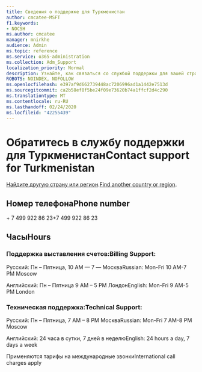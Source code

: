 ```yaml
---
title: Сведения о поддержке для Туркменистан
author: cmcatee-MSFT
f1.keywords:
- NOCSH
ms.author: cmcatee
manager: mnirkhe
audience: Admin
ms.topic: reference
ms.service: o365-administration
ms.collection: Adm_Support
localization_priority: Normal
description: Узнайте, как связаться со службой поддержки для вашей страны или региона.
ROBOTS: NOINDEX, NOFOLLOW
ms.openlocfilehash: e397af9d662739448ac7206996ad1a1442e7513d
ms.sourcegitcommit: ca2b58ef8f5be24f09e73620b74a1ffcf2d4c290
ms.translationtype: MT
ms.contentlocale: ru-RU
ms.lasthandoff: 02/24/2020
ms.locfileid: "42255439"
---
```

# <a name="contact-support-for-turkmenistan"></a><span data-ttu-id="5740f-103">Обратитесь в службу поддержки для Туркменистан</span><span class="sxs-lookup"><span data-stu-id="5740f-103">Contact support for Turkmenistan</span></span>

<span data-ttu-id="5740f-104">[Найдите другую страну или регион](../contact-support-for-business-products.md).</span><span class="sxs-lookup"><span data-stu-id="5740f-104">[Find another country or region](../contact-support-for-business-products.md).</span></span>

## <a name="phone-number"></a><span data-ttu-id="5740f-105">Номер телефона</span><span class="sxs-lookup"><span data-stu-id="5740f-105">Phone number</span></span>
<span data-ttu-id="5740f-106">+ 7 499 922 86 23</span><span class="sxs-lookup"><span data-stu-id="5740f-106">+7 499 922 86 23</span></span>

## <a name="hours"></a><span data-ttu-id="5740f-107">Часы</span><span class="sxs-lookup"><span data-stu-id="5740f-107">Hours</span></span>
### <a name="billing-support"></a><span data-ttu-id="5740f-108">Поддержка выставления счетов:</span><span class="sxs-lookup"><span data-stu-id="5740f-108">Billing Support:</span></span>

<span data-ttu-id="5740f-109">Русский: Пн – Пятница, 10 AM — 7 — Москва</span><span class="sxs-lookup"><span data-stu-id="5740f-109">Russian: Mon-Fri 10 AM-7 PM Moscow</span></span>

<span data-ttu-id="5740f-110">Английский: Пн – Пятница 9 AM – 5 PM Лондон</span><span class="sxs-lookup"><span data-stu-id="5740f-110">English: Mon-Fri 9 AM-5 PM London</span></span>

### <a name="technical-support"></a><span data-ttu-id="5740f-111">Техническая поддержка:</span><span class="sxs-lookup"><span data-stu-id="5740f-111">Technical Support:</span></span>

<span data-ttu-id="5740f-112">Русский: Пн – Пятница, 7 AM – 8 PM Москва</span><span class="sxs-lookup"><span data-stu-id="5740f-112">Russian: Mon-Fri 7 AM-8 PM Moscow</span></span>

<span data-ttu-id="5740f-113">Английский: 24 часа в сутки, 7 дней в неделю</span><span class="sxs-lookup"><span data-stu-id="5740f-113">English: 24 hours a day, 7 days a week</span></span>

<span data-ttu-id="5740f-114">Применяются тарифы на международные звонки</span><span class="sxs-lookup"><span data-stu-id="5740f-114">International call charges apply</span></span>